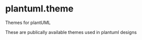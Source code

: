 # plantuml.theme
Themes for plantUML

These are publically available themes used in plantuml designs
